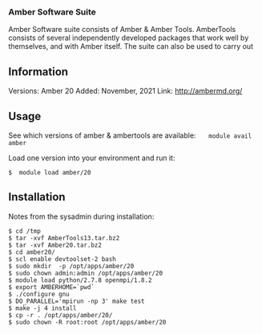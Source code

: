 ### Amber Software Suite
Amber Software suite consists of Amber & Amber Tools. AmberTools consists of several independently developed packages that work well by themselves, and with Amber itself. The suite can also be used to carry out


## Information

Versions: Amber 20 
Added: November, 2021
Link: http://ambermd.org/

## Usage 
See which versions of amber & ambertools are available:
  `   module avail amber`

Load one version into your environment and run it:
```
$  module load amber/20
```

 ## Installation
Notes from the sysadmin during installation:


```
$ cd /tmp
$ tar -xvf AmberTools13.tar.bz2
$ tar -xvf Amber20.tar.bz2
$ cd amber20/
$ scl enable devtoolset-2 bash
$ sudo mkdir  -p /opt/apps/amber/20
$ sudo chown admin:admin /opt/apps/amber/20
$ module load python/2.7.8 openmpi/1.8.2
$ export AMBERHOME=`pwd`
$ ./configure gnu
$ DO_PARALLEL='mpirun -np 3' make test
$ make -j 4 install
$ cp -r . /opt/apps/amber/20/
$ sudo chown -R root:root /opt/apps/amber/20
```